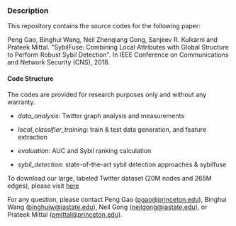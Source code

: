 ### Description
This repository contains the source codes for the following paper:

Peng Gao, Binghui Wang, Neil Zhenqiang Gong, Sanjeev R. Kulkarni and Prateek Mittal. "SybilFuse: Combining Local Attributes with Global Structure to Perform Robust Sybil Detection". In IEEE Conference on Communications and Network Security (CNS), 2018.


#### Code Structure

The codes are provided for research purposes only and without any warranty.

* *data\_analysis*: Twitter graph analysis and measurements

* *local\_classifier\_training*: train & test data generation, and feature extraction

* *evaluation*: AUC and Sybil ranking calculation

* *sybil\_detection*: state-of-the-art sybil detection approaches & sybilfuse


To download our large, labeled Twitter dataset (20M nodes and 265M edges), please visit [here](https://drive.google.com/drive/folders/1Ads8AjcFZGX68ORGrbZu73StKbe7hW5j?usp=sharing)   




For any question, please contact Peng Gao (pgao@princeton.edu), Binghui Wang (binghuiw@iastate.edu), Neil Gong (neilgong@iastate.edu), or Prateek Mittal (pmittal@princeton.edu).